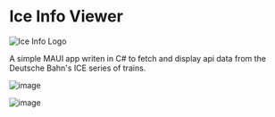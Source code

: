 # Ice Info Viewer

![Ice Info Logo](https://github.com/user-attachments/assets/114737a1-7e1c-4dcc-afd9-6f64ce6aedf0)

A simple MAUI app writen in C# to fetch and display api data from the Deutsche Bahn's ICE series of trains.

![image](https://github.com/user-attachments/assets/7990a96d-0b31-4729-a861-a1f79d8c07cc)

![image](https://github.com/user-attachments/assets/5e82d61f-c854-4ce8-92ba-d80acc696caf)

